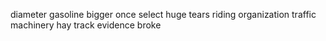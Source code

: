 diameter gasoline bigger once select huge tears riding organization traffic machinery hay track evidence broke
